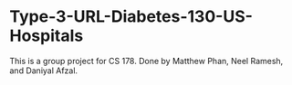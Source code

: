# Type-3-URL-Diabetes-130-US-Hospitals
This is a group project for CS 178. Done by Matthew Phan, Neel Ramesh, and Daniyal Afzal.
